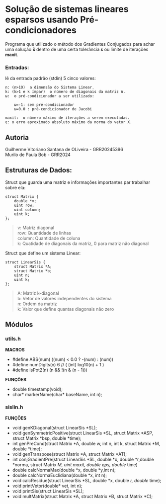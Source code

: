 # Solução de sistemas lineares esparsos usando Pré-condicionadores

Programa que utilizado o método dos Gradientes Conjugados para achar uma solução **x̄** dentro de uma certa tolerância **ε** ou limite de iterações **maxit**.

### Entradas: 
lê da entrada padrão (stdin) 5 cinco valores:

    n: (n>10)  a dimensão do Sistema Linear.
    k: (k>1 e k ímpar)  o número de diagonais da matriz A.
    ω:  o pré-condicionador a ser utilizado:

        ω=-1: sem pré-condicionador
        ω=0.0 : pré-condicionador de Jacobi

    maxit:  o número máximo de iterações a serem executadas.
    ε: o erro aproximado absoluto máximo da norma do vetor X.


## Autoria
Guilherme Vitoriano Santana de OLiveira - GRR20245396  
Murilo de Paula Bob - GRR2024

## Estruturas de Dados:

Struct que guarda uma matriz e informações importantes par trabalhar sobre ela:

```
struct Matrix {
    double *v;
    uint row; 
    uint column;
    uint k;
};
```
   
> v: Matriz diagonal  
row: Quantidade de linhas   
column: Quantidade de coluna  
k: Quatidade de diagonais da matriz, 0 para matriz não diagonal

 Struct que define um sistema Linear:
```
struct LinearSis {
    struct Matrix *A;
    struct Matrix *b;
    uint n; 
    uint k; 
};
```
> A: Matriz k-diagonal  
b: Vetor de valores independentes do sistema  
n: Ordem da matriz  
k: Valor que define quantas diagonais não zero


## Módulos

### utils.h

**MACROS**

- #define ABS(num)  ((num) < 0.0 ? -(num) : (num))
- #define numDigits(n)  6  // ( (int) log10(n) + 1 )
- #define isPot2(n) (n && !(n & (n - 1)))

**FUNÇÕES**

- double timestamp(void);
- char* markerName(char* baseName, int n);

### sislin.h

**FUNÇÕES**

- void genKDiagonal(struct LinearSis *SL);
- void genSymmetricPositive(struct LinearSis *SL, struct Matrix *ASP, struct Matrix *bsp, double *time);
- int genPreCond(struct Matrix *A, double w, int n, int k, struct Matrix *M, double *time);
- void genTranspose(struct Matrix *A, struct Matrix *AT);
- int conjGradientPre(struct LinearSis *SL, double *x, double *r,double *norma, struct Matrix *M, uint maxit, double eps, double* time)
- double calcNormaMax(double *x, double *y,int n);
- double calcNormaEuclidiana(double *x, int n);
- void calcResidue(struct LinearSis *SL, double *x, double *r, double* time);
- void printVetor(double* vet, int n);
- void printSis(struct LinearSis *SL);
- void multMatrix(struct Matrix *A, struct Matrix *B, struct Matrix *C);




